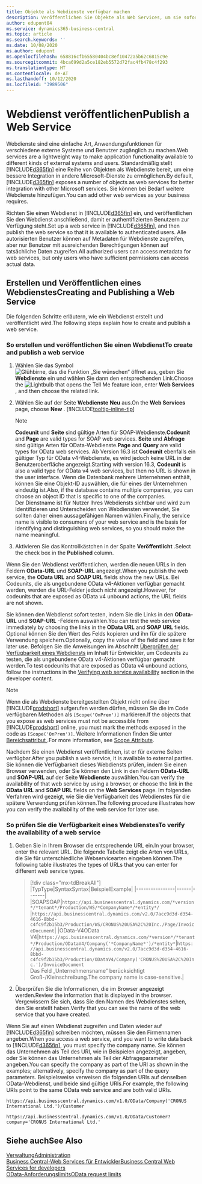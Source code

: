 ```yaml
---
title: Objekte als Webdienste verfügbar machen
description: Veröffentlichen Sie Objekte als Web Services, um sie sofort für Ihre Business Central-Lösung bereitzustellen.
author: edupont04
ms.service: dynamics365-business-central
ms.topic: article
ms.search.keywords: ''
ms.date: 10/08/2020
ms.author: edupont
ms.openlocfilehash: 658816cfb65580404bc8ef10472a5b62c6815c9e
ms.sourcegitcommit: 4bca699d2a5ce182eb5572d72fac4fb478c4f293
ms.translationtype: HT
ms.contentlocale: de-AT
ms.lasthandoff: 10/12/2020
ms.locfileid: "3989506"
---
```

# <a name="publish-a-web-service"></a><span data-ttu-id="eb4c0-103">Webdienst veröffentlichen</span><span class="sxs-lookup"><span data-stu-id="eb4c0-103">Publish a Web Service</span></span>

<span data-ttu-id="eb4c0-104">Webdienste sind eine einfache Art, Anwendungsfunktionen für verschiedene externe Systeme und Benutzer zugänglich zu machen.</span><span class="sxs-lookup"><span data-stu-id="eb4c0-104">Web services are a lightweight way to make application functionality available to different kinds of external systems and users.</span></span> <span data-ttu-id="eb4c0-105">Standardmäßig stellt [!INCLUDE[d365fin](includes/d365fin_md.md)] eine Reihe von Objekten als Webdienste bereit, um eine bessere Integration in andere Microsoft-Dienste zu ermöglichen.</span><span class="sxs-lookup"><span data-stu-id="eb4c0-105">By default, [!INCLUDE[d365fin](includes/d365fin_md.md)] exposes a number of objects as web services for better integration with other Microsoft services.</span></span> <span data-ttu-id="eb4c0-106">Sie können bei Bedarf weitere Webdienste hinzufügen.</span><span class="sxs-lookup"><span data-stu-id="eb4c0-106">You can add other web services as your business requires.</span></span>  

<span data-ttu-id="eb4c0-107">Richten Sie einen Webdienst in [!INCLUDE[d365fin](includes/d365fin_md.md)] ein, und veröffentlichen Sie den Webdienst anschließend, damit er authentifizierten Benutzern zur Verfügung steht.</span><span class="sxs-lookup"><span data-stu-id="eb4c0-107">Set up a web service in [!INCLUDE[d365fin](includes/d365fin_md.md)], and then publish the web service so that it is available to authenticated users.</span></span> <span data-ttu-id="eb4c0-108">Alle autorisierten Benutzer können auf Metadaten für Webdienste zugreifen, aber nur Benutzer mit ausreichenden Berechtigungen können auf tatsächliche Daten zugreifen.</span><span class="sxs-lookup"><span data-stu-id="eb4c0-108">All authorized users can access metadata for web services, but only users who have sufficient permissions can access actual data.</span></span>  

## <a name="creating-and-publishing-a-web-service"></a><span data-ttu-id="eb4c0-109">Erstellen und Veröffentlichen eines Webdienstes</span><span class="sxs-lookup"><span data-stu-id="eb4c0-109">Creating and Publishing a Web Service</span></span>

<span data-ttu-id="eb4c0-110">Die folgenden Schritte erläutern, wie ein Webdienst erstellt und veröffentlicht wird.</span><span class="sxs-lookup"><span data-stu-id="eb4c0-110">The following steps explain how to create and publish a web service.</span></span>  

### <a name="to-create-and-publish-a-web-service"></a><span data-ttu-id="eb4c0-111">So erstellen und veröffentlichen Sie einen Webdienst</span><span class="sxs-lookup"><span data-stu-id="eb4c0-111">To create and publish a web service</span></span>  

1. <span data-ttu-id="eb4c0-112">Wählen Sie das Symbol ![Glühbirne, das die Funktion „Sie wünschen“ öffnet](media/ui-search/search_small.png "Tell Me-Funktion") aus, geben Sie **Webdienste** ein und wählen Sie dann den entsprechenden Link.</span><span class="sxs-lookup"><span data-stu-id="eb4c0-112">Choose the ![Lightbulb that opens the Tell Me feature](media/ui-search/search_small.png "Tell me what you want to do") icon, enter **Web Services** , and then choose the related link.</span></span>  
2. <span data-ttu-id="eb4c0-113">Wählen Sie auf der Seite **Webdienste** **Neu** aus.</span><span class="sxs-lookup"><span data-stu-id="eb4c0-113">On the **Web Services** page, choose **New** .</span></span> [!INCLUDE[tooltip-inline-tip](includes/tooltip-inline-tip_md.md)]  

    > [!NOTE]  
    > <span data-ttu-id="eb4c0-114">**Codeunit** und **Seite** sind gültige Arten für SOAP-Webdienste.</span><span class="sxs-lookup"><span data-stu-id="eb4c0-114">**Codeunit** and **Page** are valid types for SOAP web services.</span></span> <span data-ttu-id="eb4c0-115">**Seite** und **Abfrage** sind gültige Arten für OData-Webdienste.</span><span class="sxs-lookup"><span data-stu-id="eb4c0-115">**Page** and **Query** are valid types for OData web services.</span></span> <span data-ttu-id="eb4c0-116">Ab Version 16.3 ist **Codeunit** ebenfalls ein gültiger Typ für OData v4-Webdienste, es wird jedoch keine URL in der Benutzeroberfläche angezeigt.</span><span class="sxs-lookup"><span data-stu-id="eb4c0-116">Starting with version 16.3, **Codeunit** is also a valid type for OData v4 web services, but then no URL is shown in the user interface.</span></span> <span data-ttu-id="eb4c0-117">Wenn die Datenbank mehrere Unternehmen enthält, können Sie eine Objekt-ID auswählen, die für eines der Unternehmen eindeutig ist.</span><span class="sxs-lookup"><span data-stu-id="eb4c0-117">Also, if the database contains multiple companies, you can choose an object ID that is specific to one of the companies.</span></span>  
    > <span data-ttu-id="eb4c0-118">Der Dienstname ist für Nutzer Ihres Webdiensts sichtbar und wird zum Identifizieren und Unterscheiden von Webdiensten verwendet, Sie sollten daher einen aussagefähigen Namen wählen.</span><span class="sxs-lookup"><span data-stu-id="eb4c0-118">Finally, the service name is visible to consumers of your web service and is the basis for identifying and distinguishing web services, so you should make the name meaningful.</span></span>

3. <span data-ttu-id="eb4c0-119">Aktivieren Sie das Kontrollkästchen in der Spalte **Veröffentlicht** .</span><span class="sxs-lookup"><span data-stu-id="eb4c0-119">Select the check box in the **Published** column.</span></span>  

<span data-ttu-id="eb4c0-120">Wenn Sie den Webdienst veröffentlichen, werden die neuen URLs in den Feldern **OData-URL** und **SOAP-URL** angezeigt.</span><span class="sxs-lookup"><span data-stu-id="eb4c0-120">When you publish the web service, the **OData URL** and **SOAP URL** fields show the new URLs.</span></span> <span data-ttu-id="eb4c0-121">Bei Codeunits, die als ungebundene OData v4-Aktionen verfügbar gemacht werden, werden die URL-Felder jedoch nicht angezeigt.</span><span class="sxs-lookup"><span data-stu-id="eb4c0-121">However, for codeunits that are exposed as OData v4 unbound actions, the URL fields are not shown.</span></span>  

<span data-ttu-id="eb4c0-122">Sie können den Webdienst sofort testen, indem Sie die Links in den **OData-URL** und **SOAP-URL** -Feldern auswählen.</span><span class="sxs-lookup"><span data-stu-id="eb4c0-122">You can test the web service immediately by choosing the links in the **OData URL** and **SOAP URL** fields.</span></span> <span data-ttu-id="eb4c0-123">Optional können Sie den Wert des Felds kopieren und ihn für die spätere Verwendung speichern.</span><span class="sxs-lookup"><span data-stu-id="eb4c0-123">Optionally, copy the value of the field and save it for later use.</span></span> <span data-ttu-id="eb4c0-124">Befolgen Sie die Anweisungen im Abschnitt [Überprüfen der Verfügbarkeit eines Webdiensts](/dynamics365/business-central/dev-itpro/developer/devenv-creating-and-interacting-with-odatav4-unbound-action#verifying-web-service-availability) im Inhalt für Entwickler, um Codeunits zu testen, die als ungebundene OData v4-Aktionen verfügbar gemacht werden.</span><span class="sxs-lookup"><span data-stu-id="eb4c0-124">To test codeunits that are exposed as OData v4 unbound actions, follow the instructions in the [Verifying web service availability](/dynamics365/business-central/dev-itpro/developer/devenv-creating-and-interacting-with-odatav4-unbound-action#verifying-web-service-availability) section in the developer content.</span></span>

> [!NOTE]
> <span data-ttu-id="eb4c0-125">Wenn die als Webdienste bereitgestellten Objekt nicht online über [!INCLUDE[prodshort](includes/prodshort.md)] aufgerufen werden dürfen, müssen Sie die im Code verfügbaren Methoden als `[Scope('OnPrem')]` markieren.</span><span class="sxs-lookup"><span data-stu-id="eb4c0-125">If the objects that you expose as web services must not be accessible from [!INCLUDE[prodshort](includes/prodshort.md)] online, you must mark the methods exposed in the code as `[Scope('OnPrem')]`.</span></span> <span data-ttu-id="eb4c0-126">Weitere Informationen finden Sie unter [Bereichsattribut ](/dynamics365/business-central/dev-itpro/developer/methods/devenv-scope-attribute).</span><span class="sxs-lookup"><span data-stu-id="eb4c0-126">For more information, see [Scope Attribute](/dynamics365/business-central/dev-itpro/developer/methods/devenv-scope-attribute).</span></span>

<span data-ttu-id="eb4c0-127">Nachdem Sie einen Webdienst veröffentlichen, ist er für externe Seiten verfügbar.</span><span class="sxs-lookup"><span data-stu-id="eb4c0-127">After you publish a web service, it is available to external parties.</span></span> <span data-ttu-id="eb4c0-128">Sie können die Verfügbarkeit dieses Webdiensts prüfen, indem Sie einen Browser verwenden, oder Sie können den Link in den Feldern **OData-URL** und **SOAP-URL** auf der Seite **Webdienste** auswählen.</span><span class="sxs-lookup"><span data-stu-id="eb4c0-128">You can verify the availability of that web service by using a browser, or choose the link in the **OData URL** and **SOAP URL** fields on the **Web Services** page.</span></span> <span data-ttu-id="eb4c0-129">Im folgenden Verfahren wird gezeigt, wie Sie die Verfügbarkeit des Webdienstes für die spätere Verwendung prüfen können.</span><span class="sxs-lookup"><span data-stu-id="eb4c0-129">The following procedure illustrates how you can verify the availability of the web service for later use.</span></span>  

### <a name="to-verify-the-availability-of-a-web-service"></a><span data-ttu-id="eb4c0-130">So prüfen Sie die Verfügbarkeit eines Webdienstes</span><span class="sxs-lookup"><span data-stu-id="eb4c0-130">To verify the availability of a web service</span></span>  

1. <span data-ttu-id="eb4c0-131">Geben Sie in Ihrem Browser die entsprechende URL ein.</span><span class="sxs-lookup"><span data-stu-id="eb4c0-131">In your browser, enter the relevant URL.</span></span> <span data-ttu-id="eb4c0-132">Die folgende Tabelle zeigt die Arten von URLs, die Sie für unterschiedliche Webservicearten eingeben können.</span><span class="sxs-lookup"><span data-stu-id="eb4c0-132">The following table illustrates the types of URLs that you can enter for different web service types.</span></span>  

    > [!div class="mx-tdBreakAll"]
    > |<span data-ttu-id="eb4c0-133">Typ</span><span class="sxs-lookup"><span data-stu-id="eb4c0-133">Type</span></span>|<span data-ttu-id="eb4c0-134">Syntax</span><span class="sxs-lookup"><span data-stu-id="eb4c0-134">Syntax</span></span>|<span data-ttu-id="eb4c0-135">Beispiel</span><span class="sxs-lookup"><span data-stu-id="eb4c0-135">Example</span></span>|
    > |----------------|------|-------|
    > |<span data-ttu-id="eb4c0-136">SOAP</span><span class="sxs-lookup"><span data-stu-id="eb4c0-136">SOAP</span></span>|`https://api.businesscentral.dynamics.com/*version*/*tenant*/Production/WS/*CompanyName*/*entity*/` |`https://api.businesscentral.dynamics.com/v2.0/7acc9d3d-d354-4616-8bbd-c4fc9f2b15b3/Production/WS/CRONUS%20USA%2C%20Inc./Page/InvoiceDocument`|
    > |<span data-ttu-id="eb4c0-137">OData-V4</span><span class="sxs-lookup"><span data-stu-id="eb4c0-137">OData V4</span></span>|`https://api.businesscentral.dynamics.com/*version*/*tenant*/Production/ODataV4/Company('*CompanyName*')/*entity*`|`https://api.businesscentral.dynamics.com/v2.0/7acc9d3d-d354-4616-8bbd-c4fc9f2b15b3/Production/ODataV4/Company('CRONUS%20USA%2C%20Inc.')/InvoiceDocument`<br/>    <span data-ttu-id="eb4c0-138">Das Feld „Unternehmensname“ berücksichtigt Groß-/Kleinschreibung.</span><span class="sxs-lookup"><span data-stu-id="eb4c0-138">The company name is case-sensitive.</span></span>|

2. <span data-ttu-id="eb4c0-139">Überprüfen Sie die Informationen, die im Browser angezeigt werden.</span><span class="sxs-lookup"><span data-stu-id="eb4c0-139">Review the information that is displayed in the browser.</span></span> <span data-ttu-id="eb4c0-140">Vergewissern Sie sich, dass Sie den Namen des Webdienstes sehen, den Sie erstellt haben.</span><span class="sxs-lookup"><span data-stu-id="eb4c0-140">Verify that you can see the name of the web service that you have created.</span></span>  

<span data-ttu-id="eb4c0-141">Wenn Sie auf einen Webdienst zugreifen und Daten wieder auf [!INCLUDE[d365fin](includes/d365fin_md.md)] schreiben möchten, müssen Sie den Firmennamen angeben.</span><span class="sxs-lookup"><span data-stu-id="eb4c0-141">When you access a web service, and you want to write data back to [!INCLUDE[d365fin](includes/d365fin_md.md)], you must specify the company name.</span></span> <span data-ttu-id="eb4c0-142">Sie können das Unternehmen als Teil des URI, wie in Beispielen angezeigt, angeben, oder Sie können das Unternehmen als Teil der Abfrageparameter angeben.</span><span class="sxs-lookup"><span data-stu-id="eb4c0-142">You can specify the company as part of the URI as shown in the examples; alternatively, specify the company as part of the query parameters.</span></span> <span data-ttu-id="eb4c0-143">Beispielsweise verweisen die folgenden URIs auf denselben OData-Webdienst, und beide sind gültige URIs.</span><span class="sxs-lookup"><span data-stu-id="eb4c0-143">For example, the following URIs point to the same OData web service and are both valid URIs.</span></span>  

```
https://api.businesscentral.dynamics.com/v1.0/OData/Company('CRONUS International Ltd.')/Customer  
```

```
https://api.businesscentral.dynamics.com/v1.0/OData/Customer?company='CRONUS International Ltd.'  
```

## <a name="see-also"></a><span data-ttu-id="eb4c0-144">Siehe auch</span><span class="sxs-lookup"><span data-stu-id="eb4c0-144">See Also</span></span>

[<span data-ttu-id="eb4c0-145">Verwaltung</span><span class="sxs-lookup"><span data-stu-id="eb4c0-145">Administration</span></span>](admin-setup-and-administration.md)  
[<span data-ttu-id="eb4c0-146">Business Central-Web Services für Entwickler</span><span class="sxs-lookup"><span data-stu-id="eb4c0-146">Business Central Web Services for developers</span></span>](/dynamics365/business-central/dev-itpro/webservices/web-services)  
[<span data-ttu-id="eb4c0-147">OData-Anforderungslimits</span><span class="sxs-lookup"><span data-stu-id="eb4c0-147">OData request limits</span></span>](/dynamics365/business-central/dev-itpro/administration/operational-limits-online#ODataServices)  
